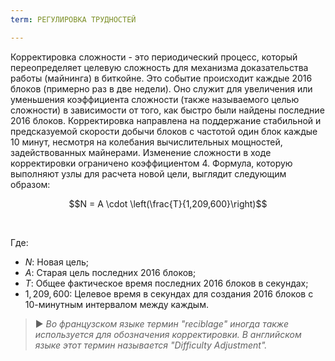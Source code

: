 ```yaml
---
term: РЕГУЛИРОВКА ТРУДНОСТЕЙ

---
```

Корректировка сложности - это периодический процесс, который переопределяет целевую сложность для механизма доказательства работы (майнинга) в биткойне. Это событие происходит каждые 2016 блоков (примерно раз в две недели). Оно служит для увеличения или уменьшения коэффициента сложности (также называемого целью сложности) в зависимости от того, как быстро были найдены последние 2016 блоков. Корректировка направлена на поддержание стабильной и предсказуемой скорости добычи блоков с частотой один блок каждые 10 минут, несмотря на колебания вычислительных мощностей, задействованных майнерами. Изменение сложности в ходе корректировки ограничено коэффициентом 4. Формула, которую выполняют узлы для расчета новой цели, выглядит следующим образом:

$$N = A \cdot \left(\frac{T}{1,209,600}\right)$$

&nbsp;

Где:


- $N$: Новая цель;
- $A$: Старая цель последних 2016 блоков;
- $T$: Общее фактическое время последних 2016 блоков в секундах;
- $1,209,600$: Целевое время в секундах для создания 2016 блоков с 10-минутным интервалом между каждым.

> ► *Во французском языке термин "reciblage" иногда также используется для обозначения корректировки. В английском языке этот термин называется "Difficulty Adjustment".*